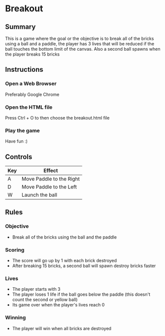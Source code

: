 # Breakout

## Summary
This is a game where the goal or the objective is to break all of the bricks using a ball and a paddle, the player has 3 lives that will be reduced if the ball touches the bottom limit of the canvas.
Also a second ball spawns when the player breaks 15 bricks

## Instructions
### Open a Web Browser
Preferably Google Chrome

### Open the HTML file
Press Ctrl + O to then choose the breakout.html file

### Play the game 
Have fun :)

## Controls
|**Key**  |  **Effect**  |
|---------|---------------------------|
|A        |  Move Paddle to the Right |
|D        |  Move Paddle to the Left  |
|W        |  Launch the ball          |

## Rules
### Objective
- Break all of the bricks using the ball and the paddle

### Scoring
- The score will go up by 1 with each brick destroyed
- After breaking 15 bricks, a second ball will spawn destroy bricks faster

### Lives
- The player starts with 3
- The player loses 1 life if the ball goes below the paddle (this doesn't count the second or yellow ball)
- Its game over when the player's lives reach 0

### Winning
- The player will win when all bricks are destroyed

